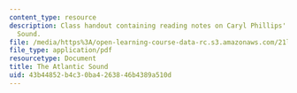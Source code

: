 ```yaml
---
content_type: resource
description: Class handout containing reading notes on Caryl Phillips' The Atlantic
  Sound.
file: /media/https%3A/open-learning-course-data-rc.s3.amazonaws.com/21l-007-world-literatures-travel-writing-fall-2008/43b44852b4c30ba4263846b4389a510d_the_atlant_sound.pdf
file_type: application/pdf
resourcetype: Document
title: The Atlantic Sound
uid: 43b44852-b4c3-0ba4-2638-46b4389a510d
---
```

